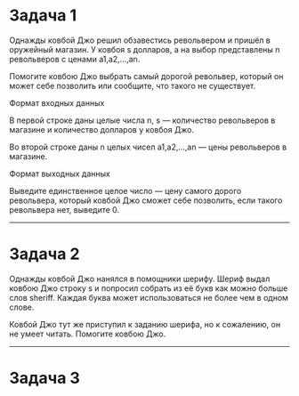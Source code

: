 # Задача 1
Однажды ковбой Джо решил обзавестись револьвером и пришёл в оружейный магазин. У ковбоя s долларов, а на выбор представлены n револьверов с ценами a1,a2,…,an​. 

Помогите ковбою Джо выбрать самый дорогой револьвер, который он может себе позволить или сообщите, что такого не существует. 

Формат входных данных

В первой строке даны целые числа n, s — количество револьверов в магазине и количество долларов у ковбоя Джо.

Во второй строке даны n целых чисел a1,a2,…,an — цены револьверов в магазине. 

Формат выходных данных

Выведите единственное целое число — цену самого дорого револьвера, который ковбой Джо сможет себе позволить, если такого револьвера нет, выведите 0.

___
# Задача 2
Однажды ковбой Джо нанялся в помощники шерифу. Шериф выдал ковбою Джо строку s и попросил собрать из её букв как можно больше слов sheriff. Каждая буква может использоваться не более чем в одном слове.

Ковбой Джо тут же приступил к заданию шерифа, но к сожалению, он не умеет читать. Помогите ковбою Джо. 

___
# Задача 3